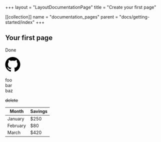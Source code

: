 +++
layout = "LayoutDocumentationPage"
title = "Create your first page"

[[collection]]
name = "documentation_pages"
parent = "docs/getting-started/index"
+++

## Your first page

Done

![GitHub logo](resources/media/logo-github.svg)

foo\
bar\
baz

~~delete~~

| Month    | Savings |
| -------- | ------- |
| January  | $250    |
| February | $80     |
| March    | $420    |
